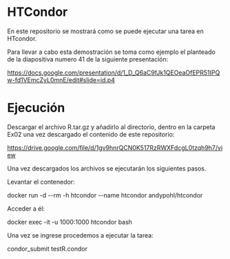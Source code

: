 # HTCondor
En este repositorio se mostrará como se puede ejecutar una tarea en HTcondor.

Para llevar a cabo esta demostración se toma como ejemplo el planteado de la diapositiva numero 41 de la siguiente presentación:

https://docs.google.com/presentation/d/1_D_Q6aC9fJk1QEOeaOfEPR51IPQw-fd1VEmcZyL0mnE/edit#slide=id.p4

# Ejecución

Descargar el archivo R.tar.gz y añadirlo al directorio, dentro en la carpeta Ex02 una vez descargado el contenido de este repositorio:

https://drive.google.com/file/d/1gv9hnrQCN0K517RzRWXFdcgL0tzqh9h7/view

Una vez descargados los archivos se ejecutarán los siguientes pasos.

Levantar el contenedor:

docker run -d --rm -h htcondor --name htcondor andypohl/htcondor

Acceder a  él:

docker exec -it -u 1000:1000 htcondor bash

Una vez se ingrese procedemos a ejecutar la tarea:

condor_submit testR.condor
